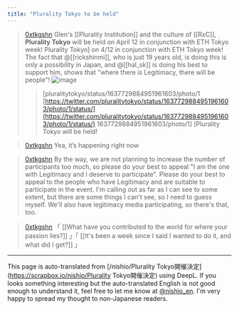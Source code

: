 ```yaml
---
title: "Plurality Tokyo to be held"
---
```


> [0xtkgshn](https://twitter.com/0xtkgshn/status/1637729884951961603/photo/1) Glen's [[Plurality Institution]] and the culture of [[RxC]], **Plurality Tokyo** will be held on April 12 in conjunction with ETH Tokyo week! Plurality Tokyo] on 4/12 in conjunction with ETH Tokyo week!
>  The fact that @[[rickshinmi]], who is just 19 years old, is doing this is only a possibility in Japan, and @[[hal_sk]] is doing his best to support him, shows that "where there is Legitimacy, there will be people"!
>  ![image](https://pbs.twimg.com/media/FrpiSe9acAEBAAA?format=jpg&name=medium#.png)
>  >[pluralitytokyo/status/1637729884951961603/photo/1 [https://twitter.com/pluralitytokyo/status/1637729884951961603/photo/1/status/](https://twitter.com/pluralitytokyo/status/1637729884951961603/photo/1/status/) 1637729884951961603/photo/1] [Plurality Tokyo will be held!

> [0xtkgshn](https://twitter.com/0xtkgshn/status/1637738606184869890) Yea, it’s happening right now

> [0xtkgshn](https://twitter.com/0xtkgshn/status/1637739023975297024) By the way, we are not planning to increase the number of participants too much, so please do your best to appeal "I am the one with Legitimacy and I deserve to participate". Please do your best to appeal to the people who have Legitimacy and are suitable to participate in the event. I'm calling out as far as I can see to some extent, but there are some things I can't see, so I need to guess myself. We'll also have legitimacy media participating, so there's that, too.

> [0xtkgshn](https://twitter.com/0xtkgshn/status/1640650116020453377) 「 [[What have you contributed to the world for where your passion lies?]] 」「 [[It's been a week since I said I wanted to do it, and what did I get?]] 」

---
This page is auto-translated from [/nishio/Plurality Tokyo開催決定](https://scrapbox.io/nishio/Plurality Tokyo開催決定) using DeepL. If you looks something interesting but the auto-translated English is not good enough to understand it, feel free to let me know at [@nishio_en](https://twitter.com/nishio_en). I'm very happy to spread my thought to non-Japanese readers.